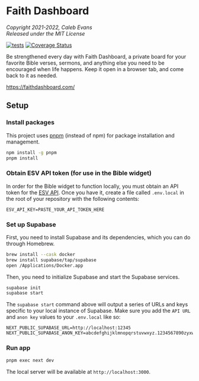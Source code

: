 # Faith Dashboard

_Copyright 2021-2022, Caleb Evans_  
_Released under the MIT License_

[![tests](https://github.com/caleb531/faith-dashboard/actions/workflows/tests.yml/badge.svg)](https://github.com/caleb531/faith-dashboard/actions/workflows/tests.yml)
[![Coverage Status](https://coveralls.io/repos/github/caleb531/faith-dashboard/badge.svg?branch=develop)](https://coveralls.io/github/caleb531/faith-dashboard?branch=develop)

Be strengthened every day with Faith Dashboard, a private board for your
favorite Bible verses, sermons, and anything else you need to be encouraged
when life happens. Keep it open in a browser tab, and come back to it as needed.

https://faithdashboard.com/

## Setup

### Install packages

This project uses [pnpm][pnpm] (instead of npm) for package installation and
management.

[pnpm]: https://pnpm.io/

```sh
npm install -g pnpm
pnpm install
```

### Obtain ESV API token (for use in the Bible widget)

In order for the Bible widget to function locally, you must obtain an API token
for the [ESV API](https://api.esv.org/). Once you have it, create a file called
`.env.local` in the root of your repository with the following contents:

```
ESV_API_KEY=PASTE_YOUR_API_TOKEN_HERE
```

### Set up Supabase

First, you need to install Supabase and its dependencies, which you can do
through Homebrew.

```sh
brew install --cask docker
brew install supabase/tap/supabase
open /Applications/Docker.app
```

Then, you need to initialize Supabase and start the Supabase services.

```sh
supabase init
supabase start
```

The `supabase start` command above will output a series of URLs and keys
specific to your local instance of Supabase. Make sure you add the `API URL`
and `anon key` values to your `.env.local` like so:

```
NEXT_PUBLIC_SUPABASE_URL=http://localhost:12345
NEXT_PUBLIC_SUPABASE_ANON_KEY=abcdefghijklmnopqrstuvwxyz.1234567890zyxwvutsrqponmlkjihgfedcba
```

### Run app

```sh
pnpm exec next dev
```

The local server will be available at `http://localhost:3000`.
